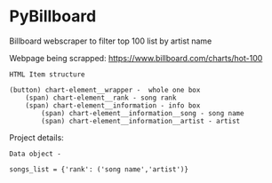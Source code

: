 # PyBillboard 
Billboard webscraper to filter top 100 list by artist name
    
Webpage being scrapped: https://www.billboard.com/charts/hot-100
        
    HTML Item structure

    (button) chart-element__wrapper -  whole one box
        (span) chart-element__rank - song rank
        (span) chart-element__information - info box
            (span) chart-element__information__song - song name
            (span) chart-element__information__artist - artist


Project details:

    Data object -

    songs_list = {'rank': ('song name','artist')}
    
